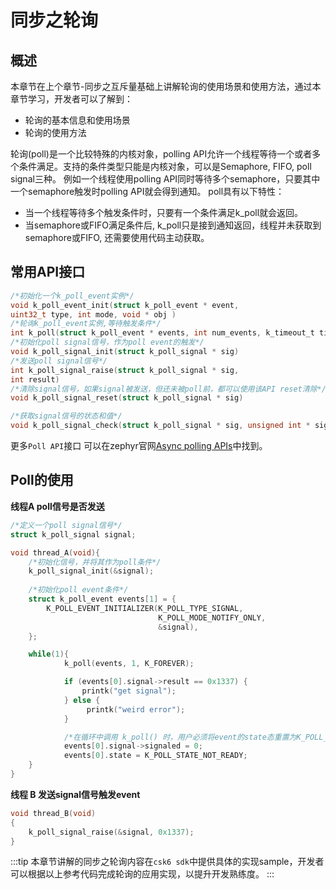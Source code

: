 # 同步之轮询
## 概述
本章节在上个章节-同步之互斥量基础上讲解轮询的使用场景和使用方法，通过本章节学习，开发者可以了解到：
- 轮询的基本信息和使用场景
- 轮询的使用方法

轮询(poll)是一个比较特殊的内核对象，polling API允许一个线程等待一个或者多个条件满足。支持的条件类型只能是内核对象，可以是Semaphore, FIFO, poll signal三种。
例如一个线程使用polling API同时等待多个semaphore，只要其中一个semaphore触发时polling API就会得到通知。
poll具有以下特性：
- 当一个线程等待多个触发条件时，只要有一个条件满足k_poll就会返回。
- 当semaphore或FIFO满足条件后, k_poll只是接到通知返回，线程并未获取到semaphore或FIFO, 还需要使用代码主动获取。

## 常用API接口
```c
/*初始化一个k_poll_event实例*/
void k_poll_event_init(struct k_poll_event * event,
uint32_t type, int mode, void * obj )	
/*轮询k_poll_event实例,等待触发条件*/
int k_poll(struct k_poll_event * events, int num_events, k_timeout_t timeout)	
/*初始化poll signal信号，作为poll event的触发*/
void k_poll_signal_init(struct k_poll_signal * sig)	
/*发送poll signal信号*/
int k_poll_signal_raise(struct k_poll_signal * sig,
int result)	
/*清除signal信号，如果signal被发送，但还未被poll前，都可以使用该API reset清除*/
void k_poll_signal_reset(struct k_poll_signal * sig)

/*获取signal信号的状态和值*/
void k_poll_signal_check(struct k_poll_signal * sig, unsigned int * signaled, int * result)	

```
更多`Poll API`接口 可以在zephyr官网[Async polling APIs](https://docs.zephyrproject.org/latest/doxygen/html/group__poll__apis.html)中找到。

## Poll的使用  
**线程A poll信号是否发送**    
```c
/*定义一个poll signal信号*/
struct k_poll_signal signal;

void thread_A(void){
    /*初始化信号，并将其作为poll条件*/
    k_poll_signal_init(&signal);
    
    /*初始化poll event条件*/
    struct k_poll_event events[1] = {
        K_POLL_EVENT_INITIALIZER(K_POLL_TYPE_SIGNAL,
                                 K_POLL_MODE_NOTIFY_ONLY,
                                 &signal),
    };

    while(1){
            k_poll(events, 1, K_FOREVER);

            if (events[0].signal->result == 0x1337) {
                printk("get signal");
            } else {
                 printk("weird error");
            }

            /*在循环中调用 k_poll() 时，用户必须将event的state态重置为K_POLL_STATE_NOT_READY*/
            events[0].signal->signaled = 0;
            events[0].state = K_POLL_STATE_NOT_READY;
    }
}
```

**线程 B 发送signal信号触发event**
```c
void thread_B(void)
{
    k_poll_signal_raise(&signal, 0x1337);
}
```
:::tip 
本章节讲解的同步之轮询内容在`csk6 sdk`中提供具体的实现sample，开发者可以根据以上参考代码完成轮询的应用实现，以提升开发熟练度。
::: 